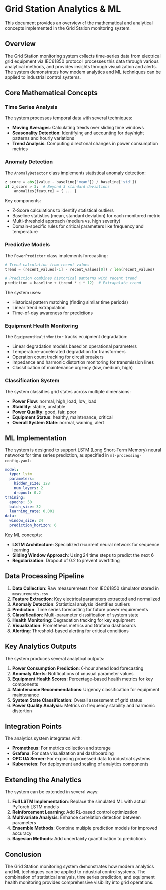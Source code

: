 # Grid Station Analytics & ML

This document provides an overview of the mathematical and analytical concepts implemented in the Grid Station monitoring system.

## Overview

The Grid Station monitoring system collects time-series data from electrical grid equipment via IEC61850 protocol, processes this data through various analytical methods, and provides insights through visualization and alerts. The system demonstrates how modern analytics and ML techniques can be applied to industrial control systems.

## Core Mathematical Concepts

### Time Series Analysis

The system processes temporal data with several techniques:

- **Moving Averages**: Calculating trends over sliding time windows
- **Seasonality Detection**: Identifying and accounting for day/night patterns and hourly variations
- **Trend Analysis**: Computing directional changes in power consumption metrics

### Anomaly Detection

The `AnomalyDetector` class implements statistical anomaly detection:

```python
z_score = abs((value - baseline['mean']) / baseline['std'])
if z_score > 3:  # Beyond 3 standard deviations
    anomalies[feature] = { ... }
```

Key components:
- Z-Score calculations to identify statistical outliers
- Baseline statistics (mean, standard deviation) for each monitored metric
- Multi-threshold approach (medium vs. high severity)
- Domain-specific rules for critical parameters like frequency and temperature

### Predictive Models

The `PowerPredictor` class implements forecasting:

```python
# Trend calculation from recent values
trend = (recent_values[-1] - recent_values[0]) / len(recent_values)

# Prediction combines historical patterns with recent trend
prediction = baseline + (trend * i * 12)  # Extrapolate trend
```

The system uses:
- Historical pattern matching (finding similar time periods)
- Linear trend extrapolation
- Time-of-day awareness for predictions

### Equipment Health Monitoring

The `EquipmentHealthMonitor` tracks equipment degradation:

- Linear degradation models based on operational parameters
- Temperature-accelerated degradation for transformers
- Operation count tracking for circuit breakers
- Impedance and harmonic distortion monitoring for transmission lines
- Classification of maintenance urgency (low, medium, high)

### Classification System

The system classifies grid states across multiple dimensions:

- **Power Flow**: normal, high_load, low_load
- **Stability**: stable, unstable
- **Power Quality**: good, fair, poor
- **Equipment Status**: healthy, maintenance, critical
- **Overall System State**: normal, warning, alert

## ML Implementation

The system is designed to support LSTM (Long Short-Term Memory) neural networks for time series prediction, as specified in `ml-processing-config.yaml`:

```yaml
model:
  type: lstm
  parameters:
    hidden_size: 128
    num_layers: 2
    dropout: 0.2
training:
  epochs: 50
  batch_size: 32
  learning_rate: 0.001
data:
  window_size: 24
  prediction_horizon: 6
```

Key ML concepts:
- **LSTM Architecture**: Specialized recurrent neural network for sequence learning
- **Sliding Window Approach**: Using 24 time steps to predict the next 6
- **Regularization**: Dropout of 0.2 to prevent overfitting

## Data Processing Pipeline

1. **Data Collection**: Raw measurements from IEC61850 simulator stored in `measurements.csv`
2. **Feature Extraction**: Key electrical parameters extracted and normalized
3. **Anomaly Detection**: Statistical analysis identifies outliers
4. **Prediction**: Time series forecasting for future power requirements
5. **Classification**: Multi-parameter classification of system state
6. **Health Monitoring**: Degradation tracking for key equipment
7. **Visualization**: Prometheus metrics and Grafana dashboards
8. **Alerting**: Threshold-based alerting for critical conditions

## Key Analytics Outputs

The system produces several analytical outputs:

1. **Power Consumption Prediction**: 6-hour ahead load forecasting
2. **Anomaly Alerts**: Notifications of unusual parameter values
3. **Equipment Health Scores**: Percentage-based health metrics for key components
4. **Maintenance Recommendations**: Urgency classification for equipment maintenance
5. **System State Classification**: Overall assessment of grid status
6. **Power Quality Analysis**: Metrics on frequency stability and harmonic distortion

## Integration Points

The analytics system integrates with:

- **Prometheus**: For metrics collection and storage
- **Grafana**: For data visualization and dashboarding
- **OPC UA Server**: For exposing processed data to industrial systems
- **Kubernetes**: For deployment and scaling of analytics components

## Extending the Analytics

The system can be extended in several ways:

1. **Full LSTM Implementation**: Replace the simulated ML with actual PyTorch LSTM models
2. **Reinforcement Learning**: Add RL-based control optimization
3. **Multivariate Analysis**: Enhance correlation detection between parameters
4. **Ensemble Methods**: Combine multiple prediction models for improved accuracy
5. **Bayesian Methods**: Add uncertainty quantification to predictions

## Conclusion

The Grid Station monitoring system demonstrates how modern analytics and ML techniques can be applied to industrial control systems. The combination of statistical analysis, time series prediction, and equipment health monitoring provides comprehensive visibility into grid operations.
